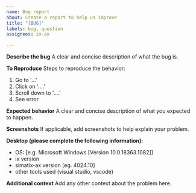 ```yaml
---
name: Bug report
about: Create a report to help us improve
title: "[BUG]"
labels: bug, question
assignees: ix-ax

---
```


**Describe the bug**
A clear and concise description of what the bug is.

**To Reproduce**
Steps to reproduce the behavior:
1. Go to '...'
2. Click on '....'
3. Scroll down to '....'
4. See error

**Expected behavior**
A clear and concise description of what you expected to happen.

**Screenshots**
If applicable, add screenshots to help explain your problem.

**Desktop (please complete the following information):**
 - OS: [e.g. Microsoft Windows [Version 10.0.18363.1082]]
 - ix version
 - simatix-ax version [eg. 4024.10]
 - other tools used (visual studio, vscode)

**Additional context**
Add any other context about the problem here.
